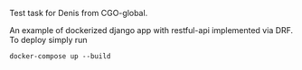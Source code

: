 Test task for Denis from CGO-global. 

An example of dockerized django app with restful-api implemented via DRF.
To deploy simply run
```docker
docker-compose up --build
```
